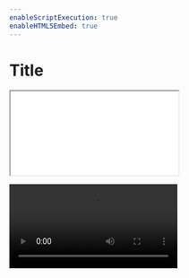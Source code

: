 ```yaml
---
enableScriptExecution: true
enableHTML5Embed: true
---
```


# Title

<iframe src="./manimslidedeo"></iframe>

<video controls src="videodemo.mp4" title="Title"></video>